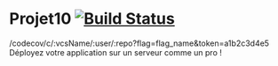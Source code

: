 # Projet10 [![Build Status](https://travis-ci.com/Tony380/Projet10.svg?branch=master)](https://travis-ci.com/Tony380/Projet10)
/codecov/c/:vcsName/:user/:repo?flag=flag_name&token=a1b2c3d4e5
Déployez votre application sur un serveur comme un pro !
